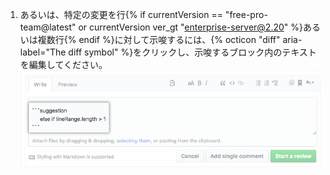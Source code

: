 1. あるいは、特定の変更を行{% if currentVersion == "free-pro-team@latest" or currentVersion ver_gt "enterprise-server@2.20" %}あるいは複数行{% endif %}に対して示唆するには、{% octicon "diff" aria-label="The diff symbol" %}をクリックし、示唆するブロック内のテキストを編集してください。 ![サジェッションブロック](/assets/images/help/pull_requests/suggestion-block.png)
